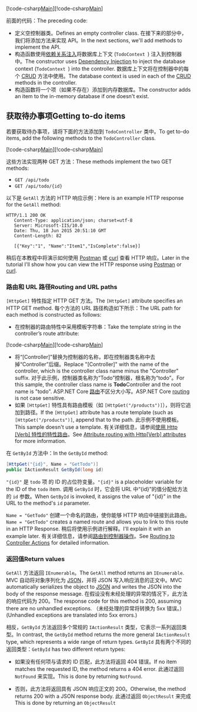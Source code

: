 <span data-ttu-id="334f6-101">[!code-csharp[Main](../../tutorials/first-web-api/sample/TodoApi/Controllers/TodoController2.cs?name=snippet_todo1)]</span><span class="sxs-lookup"><span data-stu-id="334f6-101">[!code-csharp[Main](../../tutorials/first-web-api/sample/TodoApi/Controllers/TodoController2.cs?name=snippet_todo1)]</span></span>

<span data-ttu-id="334f6-102">前面的代码：</span><span class="sxs-lookup"><span data-stu-id="334f6-102">The preceding code:</span></span>

* <span data-ttu-id="334f6-103">定义空控制器类。</span><span class="sxs-lookup"><span data-stu-id="334f6-103">Defines an empty controller class.</span></span> <span data-ttu-id="334f6-104">在接下来的部分中，我们将添加方法来实现 API。</span><span class="sxs-lookup"><span data-stu-id="334f6-104">In the next sections, we'll add methods to implement the API.</span></span>
* <span data-ttu-id="334f6-105">构造函数使用[依赖关系注入](xref:fundamentals/dependency-injection)将数据库上下文 (`TodoContext `) 注入到控制器中。</span><span class="sxs-lookup"><span data-stu-id="334f6-105">The constructor uses [Dependency Injection](xref:fundamentals/dependency-injection) to inject the database context (`TodoContext `) into the controller.</span></span> <span data-ttu-id="334f6-106">数据库上下文将在控制器中的每个 [CRUD](https://wikipedia.org/wiki/Create,_read,_update_and_delete) 方法中使用。</span><span class="sxs-lookup"><span data-stu-id="334f6-106">The database context is used in each of the [CRUD](https://wikipedia.org/wiki/Create,_read,_update_and_delete) methods in the controller.</span></span>
* <span data-ttu-id="334f6-107">构造函数将一个项（如果不存在）添加到内存数据库。</span><span class="sxs-lookup"><span data-stu-id="334f6-107">The constructor adds an item to the in-memory database if one doesn't exist.</span></span>

## <a name="getting-to-do-items"></a><span data-ttu-id="334f6-108">获取待办事项</span><span class="sxs-lookup"><span data-stu-id="334f6-108">Getting to-do items</span></span>

<span data-ttu-id="334f6-109">若要获取待办事项，请将下面的方法添加到 `TodoController` 类中。</span><span class="sxs-lookup"><span data-stu-id="334f6-109">To get to-do items, add the following methods to the `TodoController` class.</span></span>

<span data-ttu-id="334f6-110">[!code-csharp[Main](../../tutorials/first-web-api/sample/TodoApi/Controllers/TodoController.cs?name=snippet_GetAll)]</span><span class="sxs-lookup"><span data-stu-id="334f6-110">[!code-csharp[Main](../../tutorials/first-web-api/sample/TodoApi/Controllers/TodoController.cs?name=snippet_GetAll)]</span></span>

<span data-ttu-id="334f6-111">这些方法实现两种 GET 方法：</span><span class="sxs-lookup"><span data-stu-id="334f6-111">These methods implement the two GET methods:</span></span>

* `GET /api/todo`
* `GET /api/todo/{id}`

<span data-ttu-id="334f6-112">以下是 `GetAll` 方法的 HTTP 响应示例：</span><span class="sxs-lookup"><span data-stu-id="334f6-112">Here is an example HTTP response for the `GetAll` method:</span></span>

```
HTTP/1.1 200 OK
   Content-Type: application/json; charset=utf-8
   Server: Microsoft-IIS/10.0
   Date: Thu, 18 Jun 2015 20:51:10 GMT
   Content-Length: 82

   [{"Key":"1", "Name":"Item1","IsComplete":false}]
   ```

<span data-ttu-id="334f6-113">稍后在本教程中将演示如何使用 [Postman](https://www.getpostman.com/) 或 [curl](https://developer.apple.com/legacy/library/documentation/Darwin/Reference/ManPages/man1/curl.1.html) 查看 HTTP 响应。</span><span class="sxs-lookup"><span data-stu-id="334f6-113">Later in the tutorial I'll show how you can view the HTTP response using [Postman](https://www.getpostman.com/) or [curl](https://developer.apple.com/legacy/library/documentation/Darwin/Reference/ManPages/man1/curl.1.html).</span></span>

### <a name="routing-and-url-paths"></a><span data-ttu-id="334f6-114">路由和 URL 路径</span><span class="sxs-lookup"><span data-stu-id="334f6-114">Routing and URL paths</span></span>

<span data-ttu-id="334f6-115">`[HttpGet]` 特性指定 HTTP GET 方法。</span><span class="sxs-lookup"><span data-stu-id="334f6-115">The `[HttpGet]` attribute specifies an HTTP GET method.</span></span> <span data-ttu-id="334f6-116">每个方法的 URL 路径构造如下所示：</span><span class="sxs-lookup"><span data-stu-id="334f6-116">The URL path for each method is constructed as follows:</span></span>

* <span data-ttu-id="334f6-117">在控制器的路由特性中采用模板字符串：</span><span class="sxs-lookup"><span data-stu-id="334f6-117">Take the template string in the controller’s route attribute:</span></span>

<span data-ttu-id="334f6-118">[!code-csharp[Main](../../tutorials/first-web-api/sample/TodoApi/Controllers/TodoController.cs?name=TodoController&highlight=3)]</span><span class="sxs-lookup"><span data-stu-id="334f6-118">[!code-csharp[Main](../../tutorials/first-web-api/sample/TodoApi/Controllers/TodoController.cs?name=TodoController&highlight=3)]</span></span>

* <span data-ttu-id="334f6-119">将“[Controller]”替换为控制器的名称，即在控制器类名称中去掉“Controller”后缀。</span><span class="sxs-lookup"><span data-stu-id="334f6-119">Replace "[Controller]" with the name of the controller, which is the controller class name minus the "Controller" suffix.</span></span> <span data-ttu-id="334f6-120">对于此示例，控制器类名称为“Todo”控制器，根名称为“todo”。</span><span class="sxs-lookup"><span data-stu-id="334f6-120">For this sample, the controller class name is **Todo**Controller and the root name is "todo".</span></span> <span data-ttu-id="334f6-121">ASP.NET Core [路由](xref:mvc/controllers/routing)不区分大小写。</span><span class="sxs-lookup"><span data-stu-id="334f6-121">ASP.NET Core [routing](xref:mvc/controllers/routing) is not case sensitive.</span></span>
* <span data-ttu-id="334f6-122">如果 `[HttpGet]` 特性具有路由模板（如 `[HttpGet("/products")]`），则将它追加到路径。</span><span class="sxs-lookup"><span data-stu-id="334f6-122">If the `[HttpGet]` attribute has a route template (such as `[HttpGet("/products")]`, append that to the path.</span></span> <span data-ttu-id="334f6-123">此示例不使用模板。</span><span class="sxs-lookup"><span data-stu-id="334f6-123">This sample doesn't use a template.</span></span> <span data-ttu-id="334f6-124">有关详细信息，请参阅[使用 Http [Verb] 特性的特性路由](xref:mvc/controllers/routing#attribute-routing-with-httpverb-attributes)。</span><span class="sxs-lookup"><span data-stu-id="334f6-124">See [Attribute routing with Http[Verb] attributes](xref:mvc/controllers/routing#attribute-routing-with-httpverb-attributes) for more information.</span></span>

<span data-ttu-id="334f6-125">在 `GetById` 方法中：</span><span class="sxs-lookup"><span data-stu-id="334f6-125">In the `GetById` method:</span></span>

```csharp
[HttpGet("{id}", Name = "GetTodo")]
public IActionResult GetById(long id)
```

<span data-ttu-id="334f6-126">`"{id}"` 是 `todo` 项 的 ID 的占位符变量。</span><span class="sxs-lookup"><span data-stu-id="334f6-126">`"{id}"` is a placeholder variable for the ID of the `todo` item.</span></span> <span data-ttu-id="334f6-127">调用 `GetById` 时，它会将 URL 中“{id}”的值分配给方法的 `id` 参数。</span><span class="sxs-lookup"><span data-stu-id="334f6-127">When `GetById` is invoked, it assigns the value of "{id}" in the URL to the method's `id` parameter.</span></span>

<span data-ttu-id="334f6-128">`Name = "GetTodo"` 创建一个命名的路由，使你能够 HTTP 响应中链接到此路由。</span><span class="sxs-lookup"><span data-stu-id="334f6-128">`Name = "GetTodo"` creates a named route and allows you to link to this route in an HTTP Response.</span></span> <span data-ttu-id="334f6-129">稍后将使用示例进行解释。</span><span class="sxs-lookup"><span data-stu-id="334f6-129">I'll explain it with an example later.</span></span> <span data-ttu-id="334f6-130">有关详细信息，请参阅[路由到控制器操作](xref:mvc/controllers/routing)。</span><span class="sxs-lookup"><span data-stu-id="334f6-130">See [Routing to Controller Actions](xref:mvc/controllers/routing) for detailed information.</span></span>

### <a name="return-values"></a><span data-ttu-id="334f6-131">返回值</span><span class="sxs-lookup"><span data-stu-id="334f6-131">Return values</span></span>

<span data-ttu-id="334f6-132">`GetAll` 方法返回 `IEnumerable`。</span><span class="sxs-lookup"><span data-stu-id="334f6-132">The `GetAll` method returns an `IEnumerable`.</span></span> <span data-ttu-id="334f6-133">MVC 自动将对象序列化为 [JSON](http://www.json.org/)，并将 JSON 写入响应消息的正文中。</span><span class="sxs-lookup"><span data-stu-id="334f6-133">MVC automatically serializes the object to [JSON](http://www.json.org/) and writes the JSON into the body of the response message.</span></span> <span data-ttu-id="334f6-134">在假设没有未经处理的异常的情况下，此方法的响应代码为 200。</span><span class="sxs-lookup"><span data-stu-id="334f6-134">The response code for this method is 200, assuming there are no unhandled exceptions.</span></span> <span data-ttu-id="334f6-135">（未经处理的异常将转换为 5xx 错误。）</span><span class="sxs-lookup"><span data-stu-id="334f6-135">(Unhandled exceptions are translated into 5xx errors.)</span></span>

<span data-ttu-id="334f6-136">相反，`GetById` 方法返回多个常规的 `IActionResult` 类型，它表示一系列返回类型。</span><span class="sxs-lookup"><span data-stu-id="334f6-136">In contrast, the `GetById` method returns the more general `IActionResult` type, which represents a wide range of return types.</span></span> <span data-ttu-id="334f6-137">`GetById` 具有两个不同的返回类型：</span><span class="sxs-lookup"><span data-stu-id="334f6-137">`GetById` has two different return types:</span></span>

* <span data-ttu-id="334f6-138">如果没有任何项与请求的 ID 匹配，此方法将返回 404 错误。</span><span class="sxs-lookup"><span data-stu-id="334f6-138">If no item matches the requested ID, the method returns a 404 error.</span></span>  <span data-ttu-id="334f6-139">此通过返回 `NotFound` 来实现。</span><span class="sxs-lookup"><span data-stu-id="334f6-139">This is done by returning `NotFound`.</span></span>

* <span data-ttu-id="334f6-140">否则，此方法将返回具有 JSON 响应正文的 200。</span><span class="sxs-lookup"><span data-stu-id="334f6-140">Otherwise, the method returns 200 with a JSON response body.</span></span> <span data-ttu-id="334f6-141">此通过返回 `ObjectResult` 来完成</span><span class="sxs-lookup"><span data-stu-id="334f6-141">This is done by returning an `ObjectResult`</span></span>
